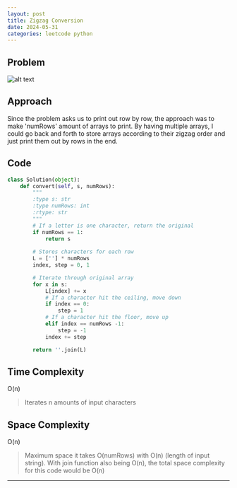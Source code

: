 ```yaml
---
layout: post
title: Zigzag Conversion
date: 2024-05-31
categories: leetcode python
---
```


## Problem
![alt text](/blog/public/img/ZigzagConversion.png)

## Approach
Since the problem asks us to print out row by row, the approach was to make 'numRows' amount of arrays to print. By having multiple arrays, I could go back and forth to store arrays according to their zigzag order and just print them out by rows in the end.

## Code
```python
class Solution(object):
    def convert(self, s, numRows):
        """
        :type s: str
        :type numRows: int
        :rtype: str
        """
        # If a letter is one character, return the original
        if numRows == 1:
            return s
        
        # Stores characters for each row
        L = [''] * numRows
        index, step = 0, 1

        # Iterate through original array
        for x in s:
            L[index] += x
            # If a character hit the ceiling, move down
            if index == 0:
                step = 1
            # If a character hit the floor, move up
            elif index == numRows -1:
                step = -1
            index += step

        return ''.join(L)     
```

## Time Complexity
O(n)
> Iterates n amounts of input characters

## Space Complexity
O(n)
> Maximum space it takes O(numRows) with O(n) (length of input string). With join function also being O(n), the total space complexity for this code would be O(n)

---